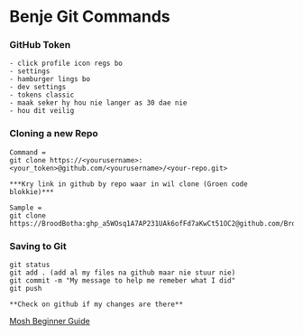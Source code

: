 # Benje Git Commands
### GitHub Token
```
- click profile icon regs bo
- settings
- hamburger lings bo
- dev settings
- tokens classic
- maak seker hy hou nie langer as 30 dae nie
- hou dit veilig
```
### Cloning a new Repo
```
Command =
git clone https://<yourusername>:<your_token>@github.com/<yourusername>/<your-repo.git>

***Kry link in github by repo waar in wil clone (Groen code blokkie)***

Sample = 
git clone https://BroodBotha:ghp_a5WOsq1A7AP231UAk6ofFd7aKwCt51OC2@github.com/BroodBotha/junk.git
```
### Saving to Git
```
git status
git add . (add al my files na github maar nie stuur nie)
git commit -m "My message to help me remeber what I did"
git push

**Check on github if my changes are there**
```
[Mosh Beginner Guide](https://www.youtube.com/watch?v=8JJ101D3knE&t=1258s)
